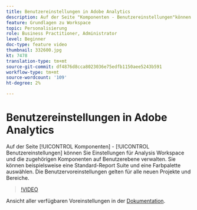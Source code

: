 ```yaml
---
title: Benutzereinstellungen in Adobe Analytics
description: Auf der Seite "Komponenten - Benutzereinstellungen"können Sie Einstellungen für Analysis Workspace und die zugehörigen Komponenten auf Benutzerebene verwalten. Sie können beispielsweise eine Standard-Report Suite und eine Farbpalette auswählen. Die Benutzervoreinstellungen gelten für alle neuen Projekte und Bereiche.
feature: Grundlagen zu Workspace
topic: Personalisierung
role: Business Practitioner, Administrator
level: Beginner
doc-type: feature video
thumbnail: 332600.jpg
kt: 7478
translation-type: tm+mt
source-git-commit: df4876d8cca8023036e75edfb1150aee5243b591
workflow-type: tm+mt
source-wordcount: '109'
ht-degree: 2%

---
```



# Benutzereinstellungen in Adobe Analytics

Auf der Seite [!UICONTROL Komponenten] - [!UICONTROL Benutzereinstellungen] können Sie Einstellungen für Analysis Workspace und die zugehörigen Komponenten auf Benutzerebene verwalten. Sie können beispielsweise eine Standard-Report Suite und eine Farbpalette auswählen. Die Benutzervoreinstellungen gelten für alle neuen Projekte und Bereiche.

>[!VIDEO](https://video.tv.adobe.com/v/332600/?quality=12&learn=on)

Ansicht aller verfügbaren Voreinstellungen in der [Dokumentation](https://experienceleague.adobe.com/docs/analytics/analyze/analysis-workspace/user-preferences.html).

